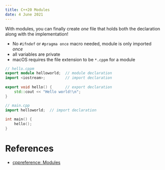 ```yaml
---
title: C++20 Modules
date: 4 June 2021
---
```


With modules, you can finally create *one* file that holds
both the declaration along with the implementation!

- No `#ifndef` or `#pragma once` macro needed, module is only
imported *once*
- all variables are private
- macOS requires the file extension to be `*.cppm` for a 
module

```c++
// hello.cppm
export module helloworld;  // module declaration
import <iostream>;         // import declaration
 
export void hello() {      // export declaration
    std::cout << "Hello world!\n";
}
```

```c++
// main.cpp
import helloworld;  // import declaration
 
int main() {
    hello();
}
```

# References

- [cppreference: Modules](https://en.cppreference.com/w/cpp/language/modules)
